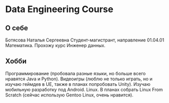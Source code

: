 # Data Engineering Course
## О себе
Ботясова Наталья Сергеевна
Студент-магистрант, направление 01.04.01 Математика.
Прохожу курс Инженер данных.
## Хобби
Программирование (пробовала разные языки, но больше всего нравятся Java и Python).
Видеоигры (люблю не только играть, но и изучаю геймдев в UE, также в планах попробовать Unity).
Изучаю мобильную разработку под Android.
Linux. В планах собрать Linux From Scratch (сейчас использую Gentoo Linux, очень нравится).
